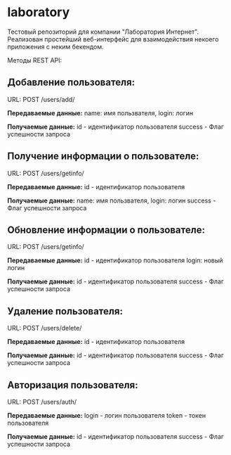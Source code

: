 # laboratory
Тестовый репозиторий для компании "Лаборатория Интернет".
Реализован простейший веб-интерфейс для взаимодействия некоего приложения с неким бекендом.

Методы REST API:

## Добавление пользователя:
URL: POST /users/add/

**Передаваемые данные:** 
  name: имя пользвателя,
  login: логин

**Получаемые данные:**
  id - идентификатор пользователя
  success - Флаг успешности запроса  



## Получение информации о пользователе:
URL: POST /users/getinfo/

**Передаваемые данные:**
  id - идентификатор пользователя

**Получаемые данные:**
  name: имя пользвателя,
  login: логин
  success - Флаг успешности запроса  

  
## Обновление информации о пользователе:
URL: POST /users/getinfo/

**Передаваемые данные:**
  id - идентификатор пользователя
  login: новый логин

**Получаемые данные:**
  id - идентификатор пользователя
  success - Флаг успешности запроса
  
  
## Удаление пользователя:
URL: POST /users/delete/

**Передаваемые данные:**
  id - идентификатор пользователя

**Получаемые данные:**
  id - идентификатор пользователя
  success - Флаг успешности запроса

  
## Авторизация пользователя:
URL: POST /users/auth/

**Передаваемые данные:**
  login - логин пользователя
  token - токен пользователя

**Получаемые данные:**
  id - идентификатор пользователя
  success - Флаг успешности запроса
